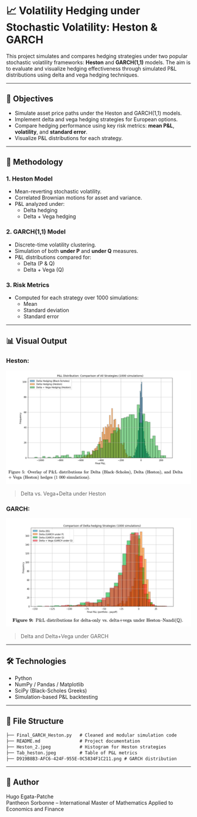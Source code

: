 # 📈 Volatility Hedging under Stochastic Volatility: Heston & GARCH

This project simulates and compares hedging strategies under two popular stochastic volatility frameworks: **Heston** and **GARCH(1,1)** models. The aim is to evaluate and visualize hedging effectiveness through simulated P&L distributions using delta and vega hedging techniques.

---

## 🎯 Objectives

- Simulate asset price paths under the Heston and GARCH(1,1) models.
- Implement delta and vega hedging strategies for European options.
- Compare hedging performance using key risk metrics: **mean P&L**, **volatility**, and **standard error**.
- Visualize P&L distributions for each strategy.

---

## 🧠 Methodology

### 1. Heston Model
- Mean-reverting stochastic volatility.
- Correlated Brownian motions for asset and variance.
- P&L analyzed under:
  - Delta hedging
  - Delta + Vega hedging

### 2. GARCH(1,1) Model
- Discrete-time volatility clustering.
- Simulation of both **under P** and **under Q** measures.
- P&L distributions compared for:
  - Delta (P & Q)
  - Delta + Vega (Q)

### 3. Risk Metrics
- Computed for each strategy over 1000 simulations:
  - Mean
  - Standard deviation
  - Standard error

---

## 📊 Visual Output

### Heston:
![Figure 1](Heston.png)
> Delta vs. Vega+Delta under Heston



### GARCH:
![Figure 3](Garch.png)
> Delta and Delta+Vega under GARCH

---

## 🛠️ Technologies

- Python
- NumPy / Pandas / Matplotlib
- SciPy (Black-Scholes Greeks)
- Simulation-based P&L backtesting

---

## 📁 File Structure

```
├── Final_GARCH_Heston.py   # Cleaned and modular simulation code
├── README.md               # Project documentation
├── Heston_2.jpeg           # Histogram for Heston strategies
├── Tab_heston.jpeg         # Table of P&L metrics
├── D919B8B3-AFC6-424F-955E-0C5834F1C211.png # GARCH distribution
```

---

## 📌 Author

Hugo Egata-Patche  
Pantheon Sorbonne – International Master of Mathematics Applied to Economics and Finance  
